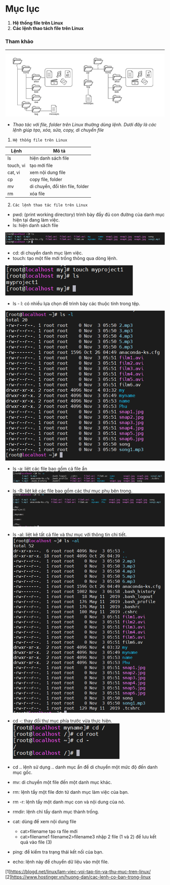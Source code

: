 # Mục lục  
1. **Hệ thống file trên Linux**     
2. **Các lệnh thao tách file trên Linux**  

### Tham khảo  

----

![image](image/11.png)  

- *Thao tác với file, folder trên Linux thường dùng lệnh. Dưới đây là các lệnh giúp tạo, xóa, sửa, copy, di chuyển file*  

1. `Hệ thống file trên Linux`

|Lệnh|Mô tả|  
|----|----|  
|ls|hiện danh sách file|  
|touch, vi|tạo mới file|
|cat, vi|xem nội dung file|
|cp|copy file, folder|
|mv|di chuyển, đổi tên file, folder|
|rm|xóa file|  

2. `Các lệnh thao tác file trên Linux`  

- pwd: (print working directory) trình bày đầy đủ con đường của danh mục hiện tại đang làm việc.
- ls: hiện danh sách file  

![image](image/12.png)  
- cd: di chuyển danh mục làm việc.  
- touch: tạo một file mới trống thông qua dòng lệnh.  

![image](image/13.png) 
- ls - l: có nhiều lựa chọn để trình bày các thuộc tính trong tệp.  

![image](image/14.png)  
- ls -a: liệt các file bao gồm cả file ẩn  
![image](image/15.png)  

- ls -R: liệt kê các file bao gồm các thư mục phụ bên trong.  
![image](image/16.png)

- ls -al: liệt kê tất cả file và thư mục với thông tin chi tiết.  
![image](image/17.png)  

- cd -: thay đổi thư mục phía trước vừa thực hiện.
![image](image/18.png)  
- cd .. lệnh sử dụng .. danh mục ẩn để di chuyển một mức độ đến danh mục gốc.
- mv: di chuyển một file đến một danh mục khác.  
- rm: lệnh tẩy một file đơn từ danh mục làm việc của bạn.  
- rm -r: lệnh tẩy một danh mục con và nội dung của nó.  
- rmdir: lệnh chỉ tẩy danh mục thành trống.  
- cat: dùng để xem nội dung file  
    - cat>filename tạo ra file mới
    - cat>filename1 filename2>filename3 nhập 2 file (1 và 2) để lưu kết quả vào file (3)  
- ping: để kiểm tra trạng thái kết nối của bạn.   
- echo: lệnh này để chuyển dữ liệu vào một file.  


[1]https://blogd.net/linux/lam-viec-voi-tap-tin-va-thu-muc-tren-linux/   
[2]https://www.hostinger.vn/huong-dan/cac-lenh-co-ban-trong-linux  


